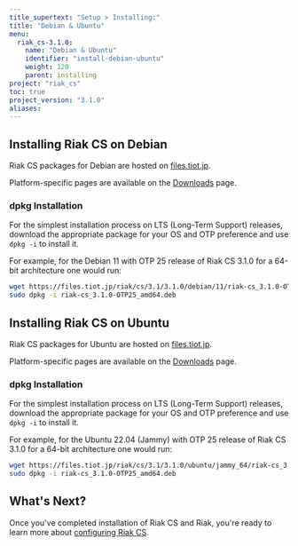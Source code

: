 ```yaml
---
title_supertext: "Setup > Installing:"
title: "Debian & Ubuntu"
menu:
  riak_cs-3.1.0:
    name: "Debian & Ubuntu"
    identifier: "install-debian-ubuntu"
    weight: 120
    parent: installing
project: "riak_cs"
toc: true
project_version: "3.1.0"
aliases:
---
```


[files debian]:      https://files.tiot.jp/riak/cs/3.1/3.1.0/debian/
[files ubuntu]:      https://files.tiot.jp/riak/cs/3.1/3.1.0/ubuntu/
[downloads debian]:  {{<baseurl>}}riak/cs/3.1.0/downloads#debian
[downloads ubuntu]:  {{<baseurl>}}riak/cs/3.1.0/downloads#ubuntu
[configure cs]:      {{<baseurl>}}riak/cs/3.1.0/configuring

## Installing Riak CS on Debian

Riak CS packages for Debian are hosted on
[files.tiot.jp][files debian].

Platform-specific pages are available on the [Downloads][downloads debian] page.

### dpkg Installation

For the simplest installation process on LTS (Long-Term Support)
releases, download the appropriate package for your OS and OTP preference
and use `dpkg -i` to install it.

For example, for the Debian 11 with OTP 25 release of Riak CS 3.1.0 for a 64-bit architecture one would run:

```bash
wget https://files.tiot.jp/riak/cs/3.1/3.1.0/debian/11/riak-cs_3.1.0-OTP25_amd64.deb
sudo dpkg -i riak-cs_3.1.0-OTP25_amd64.deb
```

## Installing Riak CS on Ubuntu

Riak CS packages for Ubuntu are hosted on
[files.tiot.jp][files ubuntu].

Platform-specific pages are available on the [Downloads][downloads ubuntu] page.

### dpkg Installation

For the simplest installation process on LTS (Long-Term Support)
releases, download the appropriate package for your OS and OTP preference
and use `dpkg -i` to install it.

For example, for the Ubuntu 22.04 (Jammy) with OTP 25 release of Riak CS 3.1.0 for a 64-bit architecture one would run:

```bash
wget https://files.tiot.jp/riak/cs/3.1/3.1.0/ubuntu/jammy_64/riak-cs_3.1.0-OTP25_amd64.deb
sudo dpkg -i riak-cs_3.1.0-OTP25_amd64.deb
```

## What's Next?

Once you've completed installation of Riak CS and Riak, you're ready to
learn more about [configuring Riak CS][configure cs].
